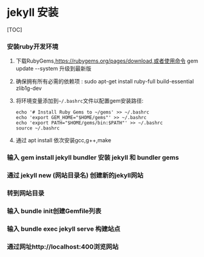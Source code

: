 # jekyll 安装

[TOC]

### 安装ruby开发环境


1. 下载RubyGems,https://rubygems.org/pages/download,或者使用命令 gem update --system 升级到最新版

2. 确保拥有所有必需的依赖项  :
   sudo apt-get install ruby-full build-essential zlib1g-dev

3. 将环境变量添加到`~/.bashrc`文件以配置gem安装路径:

   ```
   echo '# Install Ruby Gems to ~/gems' >> ~/.bashrc
   echo 'export GEM_HOME="$HOME/gems"' >> ~/.bashrc
   echo 'export PATH="$HOME/gems/bin:$PATH"' >> ~/.bashrc
   source ~/.bashrc
   ```

4. 通过 apt install 依次安装gcc,g++,make

### 输入 gem install jekyll bundler 安装 jekyll 和 bundler gems

### 通过  jekyll new (网站目录名) 创建新的jekyll网站

### 转到网站目录

### 输入 bundle init创建Gemfile列表

### 输入 bundle exec jekyll serve 构建站点

### 通过网址http://localhost:400浏览网站